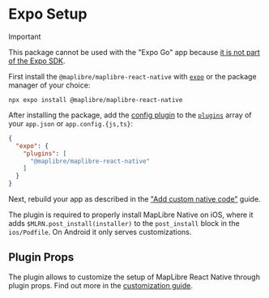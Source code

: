 # Expo Setup

> [!Important]
> This package cannot be used with the "Expo Go" app
> because [it is not part of the Expo SDK](https://docs.expo.io/workflow/customizing/).

First install the `@maplibre/maplibre-react-native` with [`expo`](https://docs.expo.io/workflow/expo-cli/#expo-install)
or the package manager of your choice:

```shell
npx expo install @maplibre/maplibre-react-native
```

After installing the package, add the [config plugin](https://docs.expo.io/guides/config-plugins/) to the [
`plugins`](https://docs.expo.io/versions/latest/config/app/#plugins) array of your `app.json` or `app.config.{js,ts}`:

```json
{
  "expo": {
    "plugins": [
      "@maplibre/maplibre-react-native"
    ]
  }
}
```

Next, rebuild your app as described in the ["Add custom native code"](https://docs.expo.io/workflow/customizing/) guide.

The plugin is required to properly install MapLibre Native on iOS, where it adds `$MLRN.post_install(installer)` to the
`post_install` block in the `ios/Podfile`. On Android it only serves customizations.

## Plugin Props

The plugin allows to customize the setup of MapLibre React Native through plugin props. Find out more in
the [customization guide](/docs/docs-website/docs/guides/setup/Customization.md).
